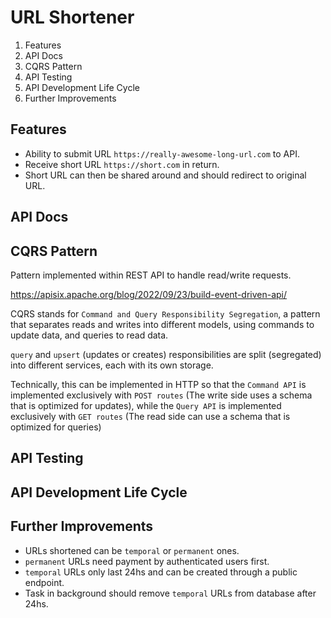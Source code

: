 # URL Shortener

1. Features
2. API Docs
3. CQRS Pattern
4. API Testing
5. API Development Life Cycle
6. Further Improvements

## Features

- Ability to submit URL `https://really-awesome-long-url.com` to API.
- Receive short URL `https://short.com` in return.
- Short URL can then be shared around and should redirect to original URL.

## API Docs

## CQRS Pattern

Pattern implemented within REST API to handle read/write requests.

https://apisix.apache.org/blog/2022/09/23/build-event-driven-api/

CQRS stands for `Command and Query Responsibility Segregation`, a pattern that separates reads and writes into different models, using commands to update data, and queries to read data.

`query` and `upsert` (updates or creates) responsibilities are split (segregated) into different services, each with its own storage.

Technically, this can be implemented in HTTP so that the `Command API` is implemented exclusively with `POST routes` (The write side uses a schema that is optimized for updates), while the `Query API` is implemented exclusively with `GET routes` (The read side can use a schema that is optimized for queries)

## API Testing

## API Development Life Cycle

## Further Improvements

- URLs shortened can be `temporal` or `permanent` ones.
- `permanent` URLs need payment by authenticated users first.
- `temporal` URLs only last 24hs and can be created through a public endpoint.
- Task in background should remove `temporal` URLs from database after 24hs.
